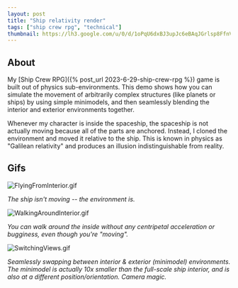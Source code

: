 ```yaml
---
layout: post
title: "Ship relativity render"
tags: ["ship crew rpg", "technical"]
thumbnail: https://lh3.google.com/u/0/d/1oPqU6dxBJ3upJc6eBAqJGrlsp8FfnVTt
---
```


## About

My [Ship Crew RPG]({% post_url 2023-6-29-ship-crew-rpg %}) game is built out of physics sub-environments. This demo shows how you can simulate the movement of arbitrarily complex structures (like planets or ships) by using simple minimodels, and then seamlessly blending the interior and exterior environments together.

Whenever my character is inside the spaceship, the spaceship is not actually moving because all of the parts are anchored. Instead, I cloned the environment and moved it relative to the ship. This is known in physics as "Galilean relativity" and produces an illusion indistinguishable from reality.

## Gifs

![FlyingFromInterior.gif](https://lh3.google.com/u/0/d/1RZu0PiC0SnjK_vAz_4cmvJ9_xDQ88SGA)

_The ship isn't moving -- the environment is._

![WalkingAroundInterior.gif](https://lh3.google.com/u/0/d/1oPqU6dxBJ3upJc6eBAqJGrlsp8FfnVTt)

_You can walk around the inside without any centripetal acceleration or bugginess, even though you're "moving"._

![SwitchingViews.gif](https://lh3.google.com/u/0/d/1cJCekYPYA00m_FMAAxHGp1zNJsWie10b)

_Seamlessly swapping between interior & exterior (minimodel) environments. The minimodel is actually 10x smaller than the full-scale ship interior, and is also at a different position/orientation. Camera magic._
